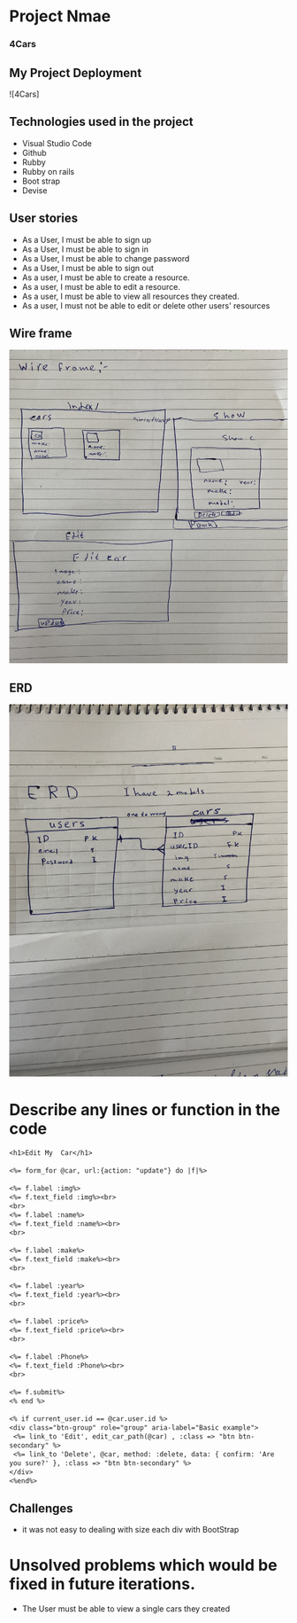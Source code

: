 <!-- md => markdown -->
<!-- Github markdown -->


<!-- heading part -->
#  Project Nmae

### 4Cars

## My Project Deployment
![4Cars]
## Technologies used in the project

* Visual Studio Code
* Github
* Rubby
* Rubby on rails
* Boot strap 
* Devise


## User stories
* As a User, I must be able to sign up
* As a User, I must be able to sign in
* As a User, I must be able to change password
* As a User, I must be able to sign out
* As a user, I must be able to create a resource.
* As a user, I must be able to edit a resource.
* As a user, I must be able to view all resources they created. 
* As a user, I must not be able to edit or delete other users' resources

## Wire frame 
![wire frame](wire-frame.jpg)

## ERD
![ERD](ERD.jpg)


# Describe any lines or function in the code

```rails
<h1>Edit My  Car</h1>

<%= form_for @car, url:{action: "update"} do |f|%>

<%= f.label :img%>
<%= f.text_field :img%><br>
<br>
<%= f.label :name%>
<%= f.text_field :name%><br>
<br>

<%= f.label :make%>
<%= f.text_field :make%><br>
<br>

<%= f.label :year%>
<%= f.text_field :year%><br>
<br>

<%= f.label :price%>
<%= f.text_field :price%><br>
<br>

<%= f.label :Phone%>
<%= f.text_field :Phone%><br>
<br>

<%= f.submit%>
<% end %>

<% if current_user.id == @car.user.id %>
<div class="btn-group" role="group" aria-label="Basic example">
 <%= link_to 'Edit', edit_car_path(@car) , :class => "btn btn-secondary" %>
 <%= link_to 'Delete', @car, method: :delete, data: { confirm: 'Are you sure?' }, :class => "btn btn-secondary" %>
</div>
<%end%>
```
## Challenges
* it was not easy to dealing with size each div with BootStrap






# Unsolved problems which would be fixed in future iterations.

*  The User must be able to view a single cars they created

